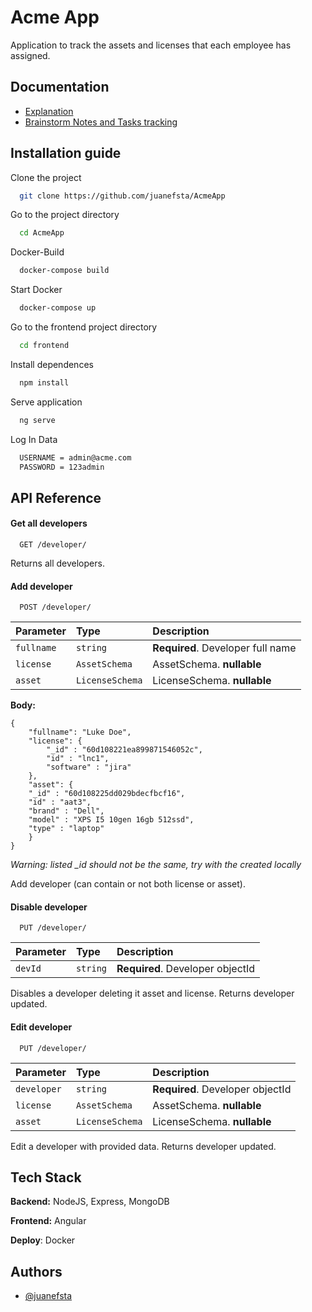
# Acme App

Application to track the assets and licenses that each employee has assigned.


## Documentation

- [ Explanation](https://docs.google.com/document/d/1UJq8lNxkn2yAjeecbelOxOyXnI8_Yapj-bQBX0wnBqM/edit?usp=sharing)
- [ Brainstorm Notes and Tasks tracking](https://whimsical.com/acmeapp-H58PjrWZhcfjiC1ztzCBSk)

  
## Installation guide

Clone the project

```bash
  git clone https://github.com/juanefsta/AcmeApp
```

Go to the project directory

```bash
  cd AcmeApp
```

Docker-Build

```bash
  docker-compose build
```

Start Docker

```bash
  docker-compose up
```

Go to the frontend project directory

```bash
  cd frontend
```
Install dependences

```bash
  npm install
```
Serve application
```bash
  ng serve
```

Log In Data
```bash
  USERNAME = admin@acme.com
  PASSWORD = 123admin
```
## API Reference

#### Get all developers

```http
  GET /developer/
```
Returns all developers.

#### Add developer

```http
  POST /developer/
```

| Parameter | Type     | Description                       |
| :-------- | :------- | :-------------------------------- |
| `fullname`      | `string` | **Required**. Developer full name |
| `license`      | `AssetSchema` | AssetSchema. **nullable** |
| `asset`      | `LicenseSchema` |LicenseSchema. **nullable** |

**Body:**
```body
{
	"fullname": "Luke Doe",
	"license": {
		"_id" : "60d108221ea899871546052c",
		"id" : "lnc1",
		"software" : "jira"
	},
	"asset": {
    "_id" : "60d108225dd029bdecfbcf16",
    "id" : "aat3",
    "brand" : "Dell",
    "model" : "XPS I5 10gen 16gb 512ssd",
    "type" : "laptop"
	}
}
```
*Warning: listed _id should not be the same, try with the created locally*

Add developer (can contain or not both license or asset).

  #### Disable developer

```http
  PUT /developer/
```

| Parameter | Type     | Description                       |
| :-------- | :------- | :-------------------------------- |
| `devId`      | `string` | **Required**. Developer objectId |

Disables a developer deleting it asset and license. Returns developer updated.


#### Edit developer

```http
  PUT /developer/
```

| Parameter | Type     | Description                       |
| :-------- | :------- | :-------------------------------- |
| `developer`      | `string` | **Required**. Developer objectId |
| `license`      | `AssetSchema` | AssetSchema. **nullable** |
| `asset`      | `LicenseSchema` |LicenseSchema. **nullable** |

Edit a developer with provided data. Returns developer updated.

## Tech Stack

**Backend:** NodeJS, Express, MongoDB

**Frontend:** Angular

**Deploy**: Docker

## Authors

- [@juanefsta](https://www.github.com/juanefsta)

  
